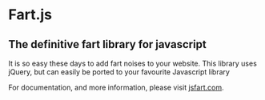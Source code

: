 Fart.js
=======

The definitive fart library for javascript
-----------
 
It is so easy these days to add fart noises to your website. 
This library uses jQuery, but can easily be ported to your favourite Javascript library
 
 
For documentation, and more information, please visit [jsfart.com](http://jsfart.com). 